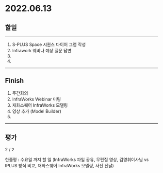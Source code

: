 # 2022.06.13

## 할일

------

1. S-PLUS Space 시퀀스 다이어 그램 작성
2. Infrawork 웨비나 예상 질문 답변
3. 
4. 








------

## Finish

1. 주간회의
2. InfraWorks Webinar 미팅
3. 재화스퀘어 InfraWorks 모델링
4. 영상 추가 (Model Builder)
5. 


------

## 평가

  2 / 2

한줄평 : 수요일 까지 할 일 (InfraWorks 파일 공유, 무편집 영상, 김영휘이사님 vs IPLUS 방식 비교, 재화스퀘어 InfraWorks 모델링, 사진 전달)